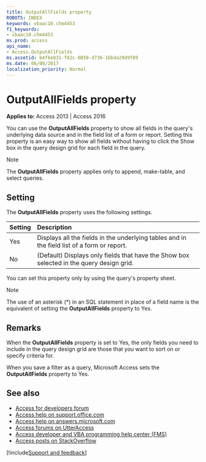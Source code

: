 ```yaml
---
title: OutputAllFields property
ROBOTS: INDEX
keywords: vbaac10.chm4453
f1_keywords:
- vbaac10.chm4453
ms.prod: access
api_name:
- Access.OutputAllFields
ms.assetid: b4f6e831-f82c-0850-d736-1bbda29d9f89
ms.date: 06/08/2017
localization_priority: Normal
---
```



# OutputAllFields property

**Applies to:** Access 2013 | Access 2016

You can use the **OutputAllFields** property to show all fields in the query's underlying data source and in the field list of a form or report. Setting this property is an easy way to show all fields without having to click the Show box in the query design grid for each field in the query.

> [!NOTE] 
> The **OutputAllFields** property applies only to append, make-table, and select queries.


## Setting

The **OutputAllFields** property uses the following settings.

|Setting|Description|
|:-----|:-----|
|Yes|Displays all the fields in the underlying tables and in the field list of a form or report.|
|No|(Default) Displays only fields that have the Show box selected in the query design grid.|

You can set this property only by using the query's property sheet.

> [!NOTE] 
> The use of an asterisk (*) in an SQL statement in place of a field name is the equivalent of setting the **OutputAllFields** property to Yes.


## Remarks

When the **OutputAllFields** property is set to Yes, the only fields you need to include in the query design grid are those that you want to sort on or specify criteria for.

When you save a filter as a query, Microsoft Access sets the **OutputAllFields** property to Yes.

## See also

- [Access for developers forum](https://social.msdn.microsoft.com/Forums/office/home?forum=accessdev)
- [Access help on support.office.com](https://support.office.com/search/results?query=Access)
- [Access help on answers.microsoft.com](https://answers.microsoft.com/)
- [Access forums on UtterAccess](https://www.utteraccess.com/forum/index.php?act=idx)
- [Access developer and VBA programming help center (FMS)](https://www.fmsinc.com/MicrosoftAccess/developer/)
- [Access posts on StackOverflow](https://stackoverflow.com/questions/tagged/ms-access)

[!include[Support and feedback](~/includes/feedback-boilerplate.md)]